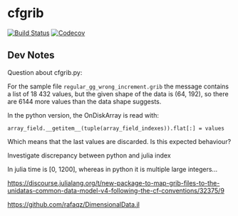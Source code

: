 # cfgrib

[![Build Status](https://travis-ci.com/robertrosca/cfgrib.jl.svg?branch=dev)](https://travis-ci.com/robertrosca/cfgrib.jl)
[![Codecov](https://codecov.io/gh/robertrosca/cfgrib.jl/branch/dev/graph/badge.svg)](https://codecov.io/gh/robertrosca/cfgrib.jl)

## Dev Notes

Question about cfgrib.py:

For the sample file `regular_gg_wrong_increment.grib` the message contains a
list of 18 432 values, but the given shape of the data is (64, 192), so there
are 6144 more values than the data shape suggests.

In the python version, the OnDiskArray is read with:

```
array_field.__getitem__(tuple(array_field_indexes)).flat[:] = values
```

Which means that the last values are discarded. Is this expected behaviour?


Investigate discrepancy between python and julia index

In julia time is [0, 1200], whereas in python it is multiple
large integers...

https://discourse.julialang.org/t/new-package-to-map-grib-files-to-the-unidatas-common-data-model-v4-following-the-cf-conventions/32375/9

https://github.com/rafaqz/DimensionalData.jl
